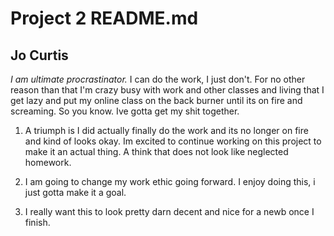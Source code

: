 # Project 2 README.md
## Jo Curtis
*I am ultimate procrastinator.* I can do the work, I just don't. For no other reason than that I'm crazy busy with work and other classes and living that I get lazy and put my online class on the back burner until its on fire and screaming. So you know. Ive gotta get my shit together.

1. A triumph is I did actually finally do the work and its no longer on fire and kind of looks okay. Im excited to continue working on this project to make it an actual thing. A think that does not look like neglected homework.

2. I am going to change my work ethic going forward.
I enjoy doing this, i just gotta make it a goal.

3. I really want this to look pretty darn decent and nice for a newb once I finish. 
